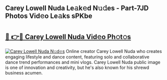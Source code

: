 ## Carey Lowell Nuda Le𝚊k𝚎d N𝚞𝚍es - Part-7JD Photos Vid𝚎o Le𝚊ks sPKbe

# <h2><a href="http://fbfhw9.evod.top/?m=Carey+Lowell+Nuda">🔗 👉🔴 Carey Lowell Nuda Vid𝚎o Ph𝚘t𝚘s</a></h2>

[![Carey Lowell Nuda N𝚞d𝚎s](https://i.imgur.com/8V9OHl7.gif)](http://fbfhw9.evod.top/?m=Carey+Lowell+Nuda)
Online creator Carey Lowell Nuda who creates engaging lifestyle and dance content, featuring solo and collaborative dance trend performances and mini vlogs. Carey Lowell Nuda public image is one of innovation and creativity, but he's also known for his shrewd business acumen. 
